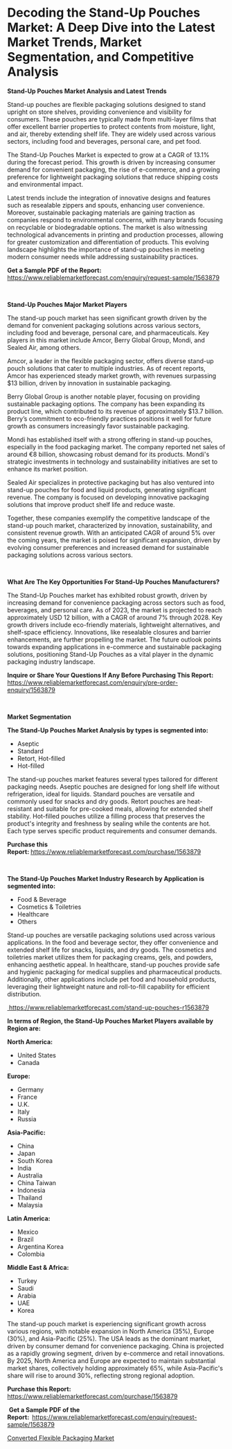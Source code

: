 <p><h1>Decoding the Stand-Up Pouches Market: A Deep Dive into the Latest Market Trends, Market Segmentation, and Competitive Analysis</h1></p><p><strong>Stand-Up Pouches Market Analysis and Latest Trends</strong></p>
<p><p>Stand-up pouches are flexible packaging solutions designed to stand upright on store shelves, providing convenience and visibility for consumers. These pouches are typically made from multi-layer films that offer excellent barrier properties to protect contents from moisture, light, and air, thereby extending shelf life. They are widely used across various sectors, including food and beverages, personal care, and pet food. </p><p>The Stand-Up Pouches Market is expected to grow at a CAGR of 13.1% during the forecast period. This growth is driven by increasing consumer demand for convenient packaging, the rise of e-commerce, and a growing preference for lightweight packaging solutions that reduce shipping costs and environmental impact. </p><p>Latest trends include the integration of innovative designs and features such as resealable zippers and spouts, enhancing user convenience. Moreover, sustainable packaging materials are gaining traction as companies respond to environmental concerns, with many brands focusing on recyclable or biodegradable options. The market is also witnessing technological advancements in printing and production processes, allowing for greater customization and differentiation of products. This evolving landscape highlights the importance of stand-up pouches in meeting modern consumer needs while addressing sustainability practices.</p></p>
<p><strong>Get a Sample PDF of the Report:&nbsp;</strong> <a href="https://www.reliablemarketforecast.com/enquiry/request-sample/1563879?utm_campaign=2721&utm_medium=2&utm_source=Github&utm_content=ia&utm_term=08032025&utm_id=stand-up-pouches">https://www.reliablemarketforecast.com/enquiry/request-sample/1563879</a></p>
<p>&nbsp;</p>
<p><strong>Stand-Up Pouches Major Market Players</strong></p>
<p><p>The stand-up pouch market has seen significant growth driven by the demand for convenient packaging solutions across various sectors, including food and beverage, personal care, and pharmaceuticals. Key players in this market include Amcor, Berry Global Group, Mondi, and Sealed Air, among others.</p><p>Amcor, a leader in the flexible packaging sector, offers diverse stand-up pouch solutions that cater to multiple industries. As of recent reports, Amcor has experienced steady market growth, with revenues surpassing $13 billion, driven by innovation in sustainable packaging.</p><p>Berry Global Group is another notable player, focusing on providing sustainable packaging options. The company has been expanding its product line, which contributed to its revenue of approximately $13.7 billion. Berry’s commitment to eco-friendly practices positions it well for future growth as consumers increasingly favor sustainable packaging.</p><p>Mondi has established itself with a strong offering in stand-up pouches, especially in the food packaging market. The company reported net sales of around €8 billion, showcasing robust demand for its products. Mondi's strategic investments in technology and sustainability initiatives are set to enhance its market position.</p><p>Sealed Air specializes in protective packaging but has also ventured into stand-up pouches for food and liquid products, generating significant revenue. The company is focused on developing innovative packaging solutions that improve product shelf life and reduce waste.</p><p>Together, these companies exemplify the competitive landscape of the stand-up pouch market, characterized by innovation, sustainability, and consistent revenue growth. With an anticipated CAGR of around 5% over the coming years, the market is poised for significant expansion, driven by evolving consumer preferences and increased demand for sustainable packaging solutions across various sectors.</p></p>
<p>&nbsp;</p>
<p><strong>What Are The Key Opportunities For Stand-Up Pouches Manufacturers?</strong></p>
<p><p>The Stand-Up Pouches market has exhibited robust growth, driven by increasing demand for convenience packaging across sectors such as food, beverages, and personal care. As of 2023, the market is projected to reach approximately USD 12 billion, with a CAGR of around 7% through 2028. Key growth drivers include eco-friendly materials, lightweight alternatives, and shelf-space efficiency. Innovations, like resealable closures and barrier enhancements, are further propelling the market. The future outlook points towards expanding applications in e-commerce and sustainable packaging solutions, positioning Stand-Up Pouches as a vital player in the dynamic packaging industry landscape.</p></p>
<p><strong>Inquire or Share Your Questions If Any Before Purchasing This Report:</strong> <a href="https://www.reliablemarketforecast.com/enquiry/pre-order-enquiry/1563879?utm_campaign=2721&utm_medium=2&utm_source=Github&utm_content=ia&utm_term=08032025&utm_id=stand-up-pouches">https://www.reliablemarketforecast.com/enquiry/pre-order-enquiry/1563879</a></p>
<p>&nbsp;</p>
<p><strong>Market Segmentation</strong></p>
<p><strong>The Stand-Up Pouches Market Analysis by types is segmented into:</strong></p>
<p><ul><li>Aseptic</li><li>Standard</li><li>Retort, Hot-filled</li><li>Hot-filled</li></ul></p>
<p><p>The stand-up pouches market features several types tailored for different packaging needs. Aseptic pouches are designed for long shelf life without refrigeration, ideal for liquids. Standard pouches are versatile and commonly used for snacks and dry goods. Retort pouches are heat-resistant and suitable for pre-cooked meals, allowing for extended shelf stability. Hot-filled pouches utilize a filling process that preserves the product's integrity and freshness by sealing while the contents are hot. Each type serves specific product requirements and consumer demands.</p></p>
<p><strong>Purchase this Report:&nbsp;</strong><a href="https://www.reliablemarketforecast.com/purchase/1563879?utm_campaign=2721&utm_medium=2&utm_source=Github&utm_content=ia&utm_term=08032025&utm_id=stand-up-pouches">https://www.reliablemarketforecast.com/purchase/1563879</a></p>
<p>&nbsp;</p>
<p><strong>The Stand-Up Pouches Market Industry Research by Application is segmented into:</strong></p>
<p><ul><li>Food & Beverage</li><li>Cosmetics & Toiletries</li><li>Healthcare</li><li>Others</li></ul></p>
<p><p>Stand-up pouches are versatile packaging solutions used across various applications. In the food and beverage sector, they offer convenience and extended shelf life for snacks, liquids, and dry goods. The cosmetics and toiletries market utilizes them for packaging creams, gels, and powders, enhancing aesthetic appeal. In healthcare, stand-up pouches provide safe and hygienic packaging for medical supplies and pharmaceutical products. Additionally, other applications include pet food and household products, leveraging their lightweight nature and roll-to-fill capability for efficient distribution.</p></p>
<p><a href="https://www.reliablemarketforecast.com/stand-up-pouches-r1563879?utm_campaign=2721&utm_medium=2&utm_source=Github&utm_content=ia&utm_term=08032025&utm_id=stand-up-pouches">&nbsp;https://www.reliablemarketforecast.com/stand-up-pouches-r1563879</a></p>
<p><strong>In terms of Region, the Stand-Up Pouches Market Players available by Region are:</strong></p>
<p>
    <p> <strong> North America: </strong>
        <ul>
            <li>United States</li>
            <li>Canada</li>
        </ul>
        </p> 
    <p> <strong> Europe: </strong>
        <ul>
            <li>Germany</li>
            <li>France</li>
            <li>U.K.</li>
            <li>Italy</li>
            <li>Russia</li>
        </ul>
        </p> 
    <p> <strong> Asia-Pacific: </strong>
        <ul>
            <li>China</li>
            <li>Japan</li>
            <li>South Korea</li>
            <li>India</li>
            <li>Australia</li>
            <li>China Taiwan</li>
            <li>Indonesia</li>
            <li>Thailand</li>
            <li>Malaysia</li>
        </ul>
        </p> 
    <p> <strong> Latin America: </strong>
        <ul>
            <li>Mexico</li>
            <li>Brazil</li>
            <li>Argentina Korea</li>
            <li>Colombia</li>
        </ul>
        </p> 
    <p> <strong> Middle East & Africa: </strong>
        <ul>
            <li>Turkey</li>
            <li>Saudi</li>
            <li>Arabia</li>
            <li>UAE</li>
            <li>Korea</li>
        </ul>
    </p>
    </p>
<p><p>The stand-up pouch market is experiencing significant growth across various regions, with notable expansion in North America (35%), Europe (30%), and Asia-Pacific (25%). The USA leads as the dominant market, driven by consumer demand for convenience packaging. China is projected as a rapidly growing segment, driven by e-commerce and retail innovations. By 2025, North America and Europe are expected to maintain substantial market shares, collectively holding approximately 65%, while Asia-Pacific's share will rise to around 30%, reflecting strong regional adoption.</p></p>
<p><strong>Purchase this Report: </strong><a href="https://www.reliablemarketforecast.com/purchase/1563879?utm_campaign=2721&utm_medium=2&utm_source=Github&utm_content=ia&utm_term=08032025&utm_id=stand-up-pouches">https://www.reliablemarketforecast.com/purchase/1563879</a></p>
<p>&nbsp;<strong>Get a Sample PDF of the Report:&nbsp;&nbsp;</strong><a href="https://www.reliablemarketforecast.com/enquiry/request-sample/1563879?utm_campaign=2721&utm_medium=2&utm_source=Github&utm_content=ia&utm_term=08032025&utm_id=stand-up-pouches">https://www.reliablemarketforecast.com/enquiry/request-sample/1563879</a></p>
<p><strong></strong></p>
<p><p><a href="https://github.com/chaturberville8181/Market-Research-Report-List-1/blob/main/converted-flexible-packaging-market.md?utm_campaign=2721&utm_medium=2&utm_source=Github&utm_content=ia&utm_term=08032025&utm_id=stand-up-pouches">Converted Flexible Packaging Market</a></p></p>